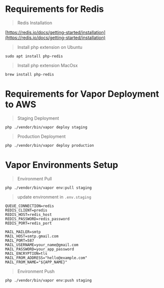 # Requirements for Redis

> Redis Installation

[https://redis.io/docs/getting-started/installation](https://redis.io/docs/getting-started/installation)

> Install php extension on Ubuntu
```
sudo apt install php-redis
```

> Install php extension MacOsx
```
brew install php-redis
```

# Requirements for Vapor Deployment to AWS

> Staging Deployment
```
php ./vendor/bin/vapor deploy staging
```

> Production Deployment
```
php ./vendor/bin/vapor deploy production
```

# Vapor Environments Setup
> Environment Pull
```
php ./vendor/bin/vapor env:pull staging
```

> update environment in `.env.staging`
```
QUEUE_CONNECTION=redis
REDIS_CLIENT=predis
REDIS_HOST=redis_host
REDIS_PASSWORD=redis_password
REDIS_PORT=redis_port

MAIL_MAILER=smtp
MAIL_HOST=smtp.gmail.com
MAIL_PORT=587
MAIL_USERNAME=your_name@gmail.com
MAIL_PASSWORD=your_app_password
MAIL_ENCRYPTION=tls
MAIL_FROM_ADDRESS="hello@example.com"
MAIL_FROM_NAME="${APP_NAME}"
```

> Environment Push
```
php ./vendor/bin/vapor env:push staging
```
